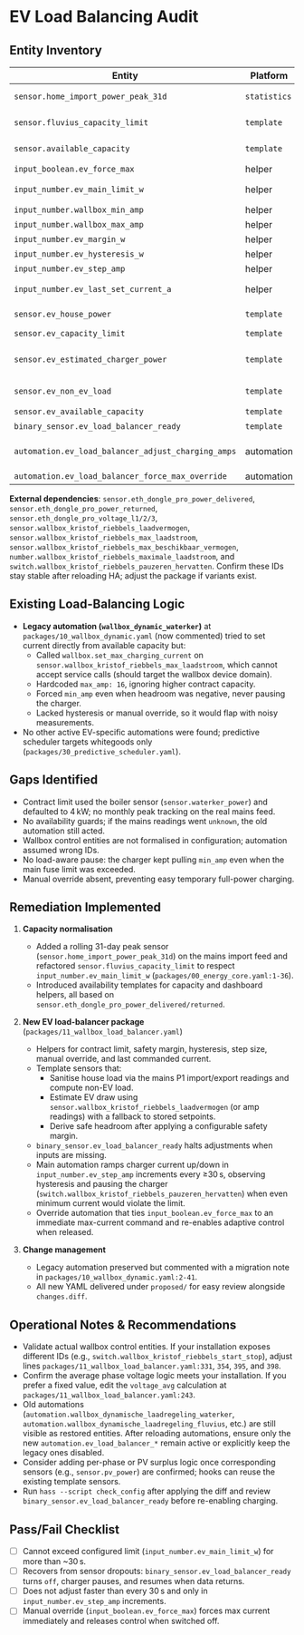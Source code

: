 # EV Load Balancing Audit

## Entity Inventory
| Entity | Platform | Unit | Availability | Defined at | Notes |
| --- | --- | --- | --- | --- | --- |
| `sensor.home_import_power_peak_31d` | `statistics` | W | n/a | `packages/00_energy_core.yaml:1` | Rolling 31-day import peak from `sensor.eth_dongle_pro_power_delivered`. |
| `sensor.fluvius_capacity_limit` | `template` | W | `input_number.ev_main_limit_w` & peak sensor numeric | `packages/00_energy_core.yaml:10` | Picks higher of contract limit or measured monthly peak. |
| `sensor.available_capacity` | `template` | W | Requires capacity limit + `sensor.eth_dongle_pro_power_*` | `packages/00_energy_core.yaml:26` | Dashboard helper: limit minus net grid import (delivered − returned). |
| `input_boolean.ev_force_max` | helper | n/a | n/a | `packages/11_wallbox_load_balancer.yaml:8` | Manual override switch for automation. |
| `input_number.ev_main_limit_w` | helper | W | n/a | `packages/11_wallbox_load_balancer.yaml:15` | Stores contractual limit (fallback when Fluvius sensor absent). |
| `input_number.wallbox_min_amp` | helper | A | n/a | `packages/10_wallbox_dynamic.yaml:2` | Minimum amperage accepted by charger. |
| `input_number.wallbox_max_amp` | helper | A | n/a | `packages/11_wallbox_load_balancer.yaml:25` | Caps commanded charging current. |
| `input_number.ev_margin_w` | helper | W | n/a | `packages/11_wallbox_load_balancer.yaml:34` | Safety buffer under main limit. |
| `input_number.ev_hysteresis_w` | helper | W | n/a | `packages/11_wallbox_load_balancer.yaml:43` | Prevents flapping while near limit. |
| `input_number.ev_step_amp` | helper | A | n/a | `packages/11_wallbox_load_balancer.yaml:52` | Step size for each adjustment. |
| `input_number.ev_last_set_current_a` | helper | A | n/a | `packages/11_wallbox_load_balancer.yaml:61` | Persists last commanded amperage (fallback when no live measurement). |
| `sensor.ev_house_power` | `template` | W | Needs `sensor.eth_dongle_pro_power_*` | `packages/11_wallbox_load_balancer.yaml:73` | Net grid import (delivered − returned, floored at 0). |
| `sensor.ev_capacity_limit` | `template` | W | Fluvius limit or helper | `packages/11_wallbox_load_balancer.yaml:90` | Mirrors live limit, falls back to helper. |
| `sensor.ev_estimated_charger_power` | `template` | W | Wallbox sensor or helper | `packages/11_wallbox_load_balancer.yaml:114` | Converts `sensor.wallbox_kristof_riebbels_laadvermogen`/amp sensors to W, falls back to last commanded amps. |
| `sensor.ev_non_ev_load` | `template` | W | `sensor.ev_house_power` & charger power | `packages/11_wallbox_load_balancer.yaml:159` | House load excluding EV draw. |
| `sensor.ev_available_capacity` | `template` | W | Capacity limit & non-EV load | `packages/11_wallbox_load_balancer.yaml:173` | Headroom after margin guard. |
| `binary_sensor.ev_load_balancer_ready` | `template` | on/off | EV sensors numeric | `packages/11_wallbox_load_balancer.yaml:188` | Blocks automation while inputs are invalid. |
| `automation.ev_load_balancer_adjust_charging_amps` | automation | n/a | Requires sensors & helpers | `packages/11_wallbox_load_balancer.yaml:220` | Core adaptive controller; drives `number.wallbox_kristof_riebbels_maximale_laadstroom` and pause switch with hysteresis. |
| `automation.ev_load_balancer_force_max_override` | automation | n/a | n/a | `packages/11_wallbox_load_balancer.yaml:378` | Handles manual override toggle. |

**External dependencies**: `sensor.eth_dongle_pro_power_delivered`, `sensor.eth_dongle_pro_power_returned`, `sensor.eth_dongle_pro_voltage_l1/2/3`, `sensor.wallbox_kristof_riebbels_laadvermogen`, `sensor.wallbox_kristof_riebbels_max_laadstroom`, `sensor.wallbox_kristof_riebbels_max_beschikbaar_vermogen`, `number.wallbox_kristof_riebbels_maximale_laadstroom`, and `switch.wallbox_kristof_riebbels_pauzeren_hervatten`. Confirm these IDs stay stable after reloading HA; adjust the package if variants exist.

## Existing Load-Balancing Logic
- **Legacy automation (`wallbox_dynamic_waterker`)** at `packages/10_wallbox_dynamic.yaml` (now commented) tried to set current directly from available capacity but:
  - Called `wallbox.set_max_charging_current` on `sensor.wallbox_kristof_riebbels_max_laadstroom`, which cannot accept service calls (should target the wallbox device domain).
  - Hardcoded `max_amp: 16`, ignoring higher contract capacity.
  - Forced `min_amp` even when headroom was negative, never pausing the charger.
  - Lacked hysteresis or manual override, so it would flap with noisy measurements.
- No other active EV-specific automations were found; predictive scheduler targets whitegoods only (`packages/30_predictive_scheduler.yaml`).

## Gaps Identified
- Contract limit used the boiler sensor (`sensor.waterker_power`) and defaulted to 4 kW; no monthly peak tracking on the real mains feed.
- No availability guards; if the mains readings went `unknown`, the old automation still acted.
- Wallbox control entities are not formalised in configuration; automation assumed wrong IDs.
- No load-aware pause: the charger kept pulling `min_amp` even when the main fuse limit was exceeded.
- Manual override absent, preventing easy temporary full-power charging.

## Remediation Implemented
1. **Capacity normalisation**  
   - Added a rolling 31-day peak sensor (`sensor.home_import_power_peak_31d`) on the mains import feed and refactored `sensor.fluvius_capacity_limit` to respect `input_number.ev_main_limit_w` (`packages/00_energy_core.yaml:1-36`).
   - Introduced availability templates for capacity and dashboard helpers, all based on `sensor.eth_dongle_pro_power_delivered/returned`.

2. **New EV load-balancer package** (`packages/11_wallbox_load_balancer.yaml`)  
   - Helpers for contract limit, safety margin, hysteresis, step size, manual override, and last commanded current.
   - Template sensors that:
     - Sanitise house load via the mains P1 import/export readings and compute non-EV load.
     - Estimate EV draw using `sensor.wallbox_kristof_riebbels_laadvermogen` (or amp readings) with a fallback to stored setpoints.
     - Derive safe headroom after applying a configurable safety margin.
   - `binary_sensor.ev_load_balancer_ready` halts adjustments when inputs are missing.
   - Main automation ramps charger current up/down in `input_number.ev_step_amp` increments every ≥30 s, observing hysteresis and pausing the charger (`switch.wallbox_kristof_riebbels_pauzeren_hervatten`) when even minimum current would violate the limit.
   - Override automation that ties `input_boolean.ev_force_max` to an immediate max-current command and re-enables adaptive control when released.

3. **Change management**  
   - Legacy automation preserved but commented with a migration note in `packages/10_wallbox_dynamic.yaml:2-41`.
   - All new YAML delivered under `proposed/` for easy review alongside `changes.diff`.

## Operational Notes & Recommendations
- Validate actual wallbox control entities. If your installation exposes different IDs (e.g., `switch.wallbox_kristof_riebbels_start_stop`), adjust lines `packages/11_wallbox_load_balancer.yaml:331`, `354`, `395`, and `398`.
- Confirm the average phase voltage logic meets your installation. If you prefer a fixed value, edit the `voltage_avg` calculation at `packages/11_wallbox_load_balancer.yaml:243`.
- Old automations (`automation.wallbox_dynamische_laadregeling_waterker`, `automation.wallbox_dynamische_laadregeling_fluvius`, etc.) are still visible as restored entities. After reloading automations, ensure only the new `automation.ev_load_balancer_*` remain active or explicitly keep the legacy ones disabled.
- Consider adding per-phase or PV surplus logic once corresponding sensors (e.g., `sensor.pv_power`) are confirmed; hooks can reuse the existing template sensors.
- Run `hass --script check_config` after applying the diff and review `binary_sensor.ev_load_balancer_ready` before re-enabling charging.

## Pass/Fail Checklist
- [ ] Cannot exceed configured limit (`input_number.ev_main_limit_w`) for more than ~30 s.
- [ ] Recovers from sensor dropouts: `binary_sensor.ev_load_balancer_ready` turns `off`, charger pauses, and resumes when data returns.
- [ ] Does not adjust faster than every 30 s and only in `input_number.ev_step_amp` increments.
- [ ] Manual override (`input_boolean.ev_force_max`) forces max current immediately and releases control when switched off.
